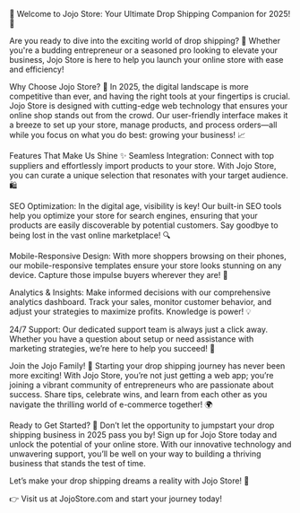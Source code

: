 🌟 Welcome to Jojo Store: Your Ultimate Drop Shipping Companion for 2025! 🌟

Are you ready to dive into the exciting world of drop shipping? 🚀 Whether you're a budding entrepreneur or a seasoned pro looking to elevate your business, Jojo Store is here to help you launch your online store with ease and efficiency!

Why Choose Jojo Store? 🤔
In 2025, the digital landscape is more competitive than ever, and having the right tools at your fingertips is crucial. Jojo Store is designed with cutting-edge web technology that ensures your online shop stands out from the crowd. Our user-friendly interface makes it a breeze to set up your store, manage products, and process orders—all while you focus on what you do best: growing your business! 📈

Features That Make Us Shine ✨
Seamless Integration: Connect with top suppliers and effortlessly import products to your store. With Jojo Store, you can curate a unique selection that resonates with your target audience. 🛍️

SEO Optimization: In the digital age, visibility is key! Our built-in SEO tools help you optimize your store for search engines, ensuring that your products are easily discoverable by potential customers. Say goodbye to being lost in the vast online marketplace! 🔍

Mobile-Responsive Design: With more shoppers browsing on their phones, our mobile-responsive templates ensure your store looks stunning on any device. Capture those impulse buyers wherever they are! 📱

Analytics & Insights: Make informed decisions with our comprehensive analytics dashboard. Track your sales, monitor customer behavior, and adjust your strategies to maximize profits. Knowledge is power! 💡

24/7 Support: Our dedicated support team is always just a click away. Whether you have a question about setup or need assistance with marketing strategies, we’re here to help you succeed! 🤝

Join the Jojo Family! 🎉
Starting your drop shipping journey has never been more exciting! With Jojo Store, you’re not just getting a web app; you’re joining a vibrant community of entrepreneurs who are passionate about success. Share tips, celebrate wins, and learn from each other as you navigate the thrilling world of e-commerce together! 🌍

Ready to Get Started? 🚀
Don’t let the opportunity to jumpstart your drop shipping business in 2025 pass you by! Sign up for Jojo Store today and unlock the potential of your online store. With our innovative technology and unwavering support, you’ll be well on your way to building a thriving business that stands the test of time.

Let’s make your drop shipping dreams a reality with Jojo Store! 💖

👉 Visit us at JojoStore.com and start your journey today!
